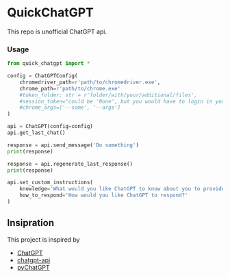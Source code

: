 # QuickChatGPT
This repo is unofficial ChatGPT api.

### Usage
```python
from quick_chatgpt import *

config = ChatGPTConfig(
	chromedriver_path=r'path/to/chromedriver.exe',
	chrome_path=r'path/to/chrome.exe'
	#token_folder: str = r'folder/with/your/additional/files',
	#session_token="could be 'None', but you would have to login in your openai account",
	#chrome_args=['--some', '--args']
)

api = ChatGPT(config=config)
api.get_last_chat()

response = api.send_message('Do something')
print(response)

response = api.regenerate_last_response()
print(response)

api.set_custom_instructions(
	knowledge='What would you like ChatGPT to know about you to provide better responses?', 
    how_to_respond='How would you like ChatGPT to respond?'
)
```

## Insipration

This project is inspired by

-   [ChatGPT](https://github.com/acheong08/ChatGPT)
-   [chatgpt-api](https://github.com/transitive-bullshit/chatgpt-api)
-   [pyChatGPT](https://github.com/terry3041/pyChatGPT)
